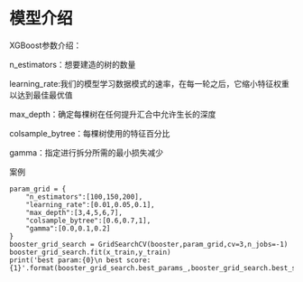 # 模型介绍

XGBoost参数介绍：

n_estimators：想要建造的树的数量

learning_rate:我们的模型学习数据模式的速率，在每一轮之后，它缩小特征权重以达到最佳最优值

max_depth：确定每棵树在任何提升汇合中允许生长的深度

colsample_bytree：每棵树使用的特征百分比

gamma：指定进行拆分所需的最小损失减少



案例

```
param_grid = {
	"n_estimators":[100,150,200],
	"learning_rate":[0.01,0.05,0.1],
	"max_depth":[3,4,5,6,7],
	"colsample_bytree":[0.6,0.7,1],
	"gamma":[0.0,0.1,0.2]
}
booster_grid_search = GridSearchCV(booster,param_grid,cv=3,n_jobs=-1)
booster_grid_search.fit(x_train,y_train)
print('best param:{0}\n best score:{1}'.format(booster_grid_search.best_params_,booster_grid_search.best_score_))
```

